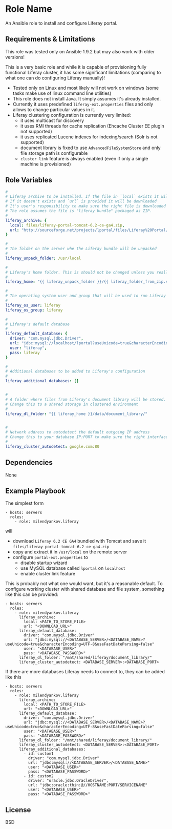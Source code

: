 Role Name
=========

An Ansible role to install and configure Liferay portal. 

Requirements & Limitations
------------

This role was tested only on Ansible 1.9.2 but may also work with older versions!
 
This is a very basic role and while it is capable of provisioning fully functional Liferay cluster, 
it has some significant limitations (comparing to what one can do configuring Liferay manually)!

 - Tested only on Linux and most likely will not work on windows (some tasks make use of linux command line utilities)
 - This role does not install Java. It simply assumes it's already installed. 
 - Currently it uses predefined `liferay-ext.properties` files and only allows to change particular values in it. 
 - Liferay clustering configuration is currently very limited:
   - it uses multicast for discovery 
   - it uses RMI threads for cache replication (Ehcache Cluster EE plugin not supported)
   - it uses replicated Lucene indexes for indexing/search (Solr is not supported)
   - document library is fixed to use `AdvancedFileSystemStore` and only file storage path is configurable
   - `cluster link` feature is always enabled (even if only a single machine is provisioned) 

Role Variables
--------------

```yaml
#
# Liferay archive to be installed. If the file in `local` exists it will be used. 
# If it doesn't exists and `url` is provided it will be downloaded
# It's user's responsibility to make sure the right file is downloaded 
# The role assumes the file is "liferay bundle" packaged as ZIP.
#
liferay_archive: {
  local: files/liferay-portal-tomcat-6.2-ce-ga4.zip,
  url: "http://sourceforge.net/projects/lportal/files/Liferay%20Portal/6.2.3%20GA4/liferay-portal-tomcat-6.2-ce-ga4-20150416163831865.zip" 
}

#
# The folder on the server whe the Liferay bundle will be unpacked 
#
liferay_unpack_folder: /usr/local

#
# Liferay's home folder. This is should not be changed unless you really know what you are doing! 
#
liferay_home: "{{ liferay_unpack_folder }}/{{ liferay_folder_from_zip.stdout }}"

#
# The operating system user and group that will be used to run Liferay 
#
liferay_os_user: liferay
liferay_os_group: liferay

#
# Liferay's default database 
#
liferay_default_database: {
  driver: "com.mysql.jdbc.Driver",
  url: "jdbc:mysql://localhost/lportal?useUnicode=true&characterEncoding=UTF-8&useFastDateParsing=false",
  user: "liferay",
  pass: liferay
}

#
# Additional databases to be added to Liferay's configuration 
#
liferay_additional_databases: [] 


#
# A folder where files from Liferay's document library will be stored.
# Change this to a shared storage in clustered environment 
#
liferay_dl_folder: "{{ liferay_home }}/data/document_library/"


#
# Network address to autodetect the default outgoing IP address 
# Change this to your database IP:PORT to make sure the right interface is used.
#
liferay_cluster_autodetect: google.com:80
```

Dependencies
------------

None

Example Playbook
----------------

The simplest form

    - hosts: servers
      roles:
        - role: milendyankov.liferay

will 
 
 * download `Liferay 6.2 CE GA4` bundled with Tomcat and save it `files/liferay-portal-tomcat-6.2-ce-ga4.zip`
 * copy and extract it in `/usr/local` on the remote server
 * configure `portal-ext.properties` to
   * disable startup wizard
   * use MySQL database called `lportal` on `localhost` 
   * enable cluster link feature
   
This is probably not what one would want, but it's a reasonable default. To configure working cluster 
with shared database and file system, something like this can be provided:

    - hosts: servers
      roles:
        - role: milendyankov.liferay
          liferay_archive: 
            local: <PATH_TO_STORE_FILE>
            url: "<DOWNLOAD_URL>" 
          liferay_default_database: 
            driver: "com.mysql.jdbc.Driver"
            url: "jdbc:mysql://<DATABASE_SERVER>/<DATABASE_NAME>?useUnicode=true&characterEncoding=UTF-8&useFastDateParsing=false"
            user: "<DATABASE_USER>"
            pass: "<DATABASE_PASSWORD>"
          liferay_dl_folder: "/mnt/shared/liferay/document_library/"
          liferay_cluster_autodetect: <DATABASE_SERVER>:<DATABASE_PORT>
           

If there are more databases Liferay needs to connect to, they can be added like this

    - hosts: servers
      roles:
        - role: milendyankov.liferay
          liferay_archive: 
            local: <PATH_TO_STORE_FILE>
            url: "<DOWNLOAD_URL>" 
          liferay_default_database: 
            driver: "com.mysql.jdbc.Driver"
            url: "jdbc:mysql://<DATABASE_SERVER>/<DATABASE_NAME>?useUnicode=true&characterEncoding=UTF-8&useFastDateParsing=false"
            user: "<DATABASE_USER>"
            pass: "<DATABASE_PASSWORD>"
          liferay_dl_folder: "/mnt/shared/liferay/document_library/"
          liferay_cluster_autodetect: <DATABASE_SERVER>:<DATABASE_PORT>
          liferay_additional_databases:
            - id: custom1
              driver: "com.mysql.jdbc.Driver"
              url: "jdbc:mysql://<DATABASE_SERVER>/<DATABASE_NAME>"
              user: "<DATABASE_USER>"
              pass: "<DATABASE_PASSWORD>"
            - id: custom2
              driver: "oracle.jdbc.OracleDriver",
              url: "jdbc:oracle:thin:@//HOSTNAME:PORT/SERVICENAME"
              user: "<DATABASE_USER>"
              pass: "<DATABASE_PASSWORD>"



License
-------

BSD

